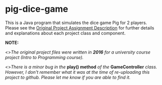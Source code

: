 # pig-dice-game
This is a Java program that simulates the dice game Pig for 2 players.
Please see the [Original Project Assignment Description](https://github.com/smeraldoflower/pig-dice-game/blob/main/Original%20Project%20Assignment%20Description.pdf) for further details and explanations about each project class and component.

**NOTE:**

<>*The original project files were written in **2016** for a university course project (Intro to Programming course).*

<>*There is a minor bug in the* **play() method** *of the* **GameController** *class. However, I don't remember what it was at the time of re-uploading this project to github. Please let me know if you are able to find it.*
